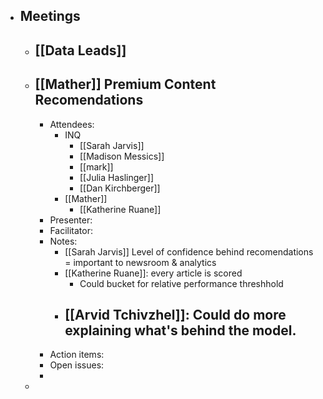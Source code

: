 - ## Meetings
	- ## [[Data Leads]]
	- ## [[Mather]] Premium Content Recomendations
		- Attendees:
			- INQ
				- [[Sarah Jarvis]]
				- [[Madison Messics]]
				- [[mark]]
				- [[Julia Haslinger]]
				- [[Dan Kirchberger]]
			- [[Mather]]
				- [[Katherine Ruane]]
		- Presenter:
		- Facilitator:
		- Notes:
			- [[Sarah Jarvis]]  Level of confidence behind recomendations = important to newsroom & analytics
			- [[Katherine Ruane]]: every article is scored
				- Could bucket for relative performance threshhold
			- [[Arvid Tchivzhel]]: Could do more explaining what's behind the model.
				-
		- Action items:
		- Open issues:
		-
	-